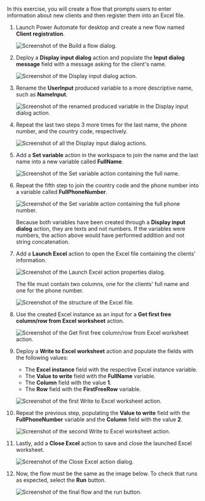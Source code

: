 In this exercise, you will create a flow that prompts users to enter information about new clients and then register them into an Excel file.

1. Launch Power Automate for desktop and create a new flow named **Client registration**.

    ![Screenshot of the Build a flow dialog.](..\media\exercise-create-flow.png)

1. Deploy a **Display input dialog** action and populate the **Input dialog message** field with a message asking for the client's name.

    ![Screenshot of the Display input dialog action.](..\media\exercise-input-dialog-message-action.png)

1. Rename the **UserInput** produced variable to a more descriptive name, such as **NameInput**.

    ![Screenshot of the renamed produced variable in the Display input dialog action.](..\media\exercise-input-dialog-message-action-produced-variable.png)

1. Repeat the last two steps 3 more times for the last name, the phone number, and the country code, respectively.

    ![Screenshot of all the Display input dialog actions.](..\media\exercise-all-input-dialog-message-actions.png)

1. Add a **Set variable** action in the workspace to join the name and the last name into a new variable called **FullName**.

    ![Screenshot of the Set variable action containing the full name.](..\media\exercise-set-variable-action-full-name.png)

1. Repeat the fifth step to join the country code and the phone number into a variable called **FullPhoneNumber**.

    ![Screenshot of the Set variable action containing the full phone number.](..\media\exercise-set-variable-action-full-phone-number.png)

    Because both variables have been created through a **Display input dialog** action, they are texts and not numbers. If the variables were numbers, the action above would have performed addition and not string concatenation.

1. Add a **Launch Excel** action to open the Excel file containing the clients' information.

    ![Screenshot of the Launch Excel action properties dialog.](..\media\exercise-launch-excel-action.png)

    The file must contain two columns, one for the clients' full name and one for the phone number.

    ![Screenshot of the structure of the Excel file.](..\media\exercise-excel-file.png)

1. Use the created Excel instance as an input for a **Get first free column/row from Excel worksheet** action.

    ![Screenshot of the Get first free column/row from Excel worksheet action.](..\media\exercise-get-first-free-column-row-from-excel-worksheet-action.png)

1. Deploy a **Write to Excel worksheet** action and populate the fields with the following values:

    - The **Excel instance** field with the respective Excel instance variable.
    - The **Value to write** field with the **FullName** variable.
    - The **Column** field with the value **1**.
    - The **Row** field with the **FirstFreeRow** variable.

    ![Screenshot of the first Write to Excel worksheet action.](..\media\exercise-first-write-to-excel-worksheet-action.png)

1. Repeat the previous step, populating the **Value to write** field with the **FullPhoneNumber** variable and the **Column** field with the value **2**.

    ![Screenshot of the second Write to Excel worksheet action.](..\media\exercise-second-write-to-excel-worksheet-action.png)

1. Lastly, add a **Close Excel** action to save and close the launched Excel worksheet.

    ![Screenshot of the Close Excel action dialog.](..\media\exercise-close-excel-action.png)

1. Now, the flow must be the same as the image below. To check that runs as expected, select the **Run** button.

    ![Screenshot of the final flow and the run button.](..\media\exercise-final-flow.png)
